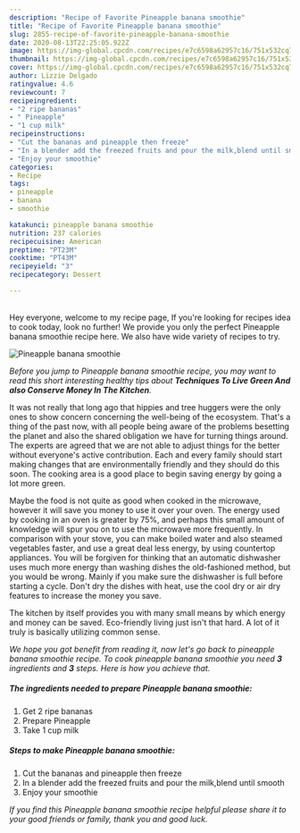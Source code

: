 ```yaml
---
description: "Recipe of Favorite Pineapple banana smoothie"
title: "Recipe of Favorite Pineapple banana smoothie"
slug: 2855-recipe-of-favorite-pineapple-banana-smoothie
date: 2020-08-13T22:25:05.922Z
image: https://img-global.cpcdn.com/recipes/e7c6598a62957c16/751x532cq70/pineapple-banana-smoothie-recipe-main-photo.jpg
thumbnail: https://img-global.cpcdn.com/recipes/e7c6598a62957c16/751x532cq70/pineapple-banana-smoothie-recipe-main-photo.jpg
cover: https://img-global.cpcdn.com/recipes/e7c6598a62957c16/751x532cq70/pineapple-banana-smoothie-recipe-main-photo.jpg
author: Lizzie Delgado
ratingvalue: 4.6
reviewcount: 7
recipeingredient:
- "2 ripe bananas"
- " Pineapple"
- "1 cup milk"
recipeinstructions:
- "Cut the bananas and pineapple then freeze"
- "In a blender add the freezed fruits and pour the milk,blend until smooth"
- "Enjoy your smoothie"
categories:
- Recipe
tags:
- pineapple
- banana
- smoothie

katakunci: pineapple banana smoothie 
nutrition: 237 calories
recipecuisine: American
preptime: "PT23M"
cooktime: "PT43M"
recipeyield: "3"
recipecategory: Dessert

---
```

<br>
Hey everyone, welcome to my recipe page, If you're looking for recipes idea to cook today, look no further! We provide you only the perfect Pineapple banana smoothie recipe here. We also have wide variety of recipes to try.
<br>


![Pineapple banana smoothie](https://img-global.cpcdn.com/recipes/e7c6598a62957c16/751x532cq70/pineapple-banana-smoothie-recipe-main-photo.jpg)

<i>Before you jump to Pineapple banana smoothie recipe, you may want to read this short interesting healthy tips about 
<strong>Techniques To Live Green And also Conserve Money In The Kitchen</strong>.</i>
</br>

It was not really that long ago that hippies and tree huggers were the only ones to show concern concerning the well-being of the ecosystem. That's a thing of the past now, with all people being aware of the problems besetting the planet and also the shared obligation we have for turning things around. The experts are agreed that we are not able to adjust things for the better without everyone's active contribution. Each and every family should start making changes that are environmentally friendly and they should do this soon. The cooking area is a good place to begin saving energy by going a lot more green.

Maybe the food is not quite as good when cooked in the microwave, however it will save you money to use it over your oven. The energy used by cooking in an oven is greater by 75%, and perhaps this small amount of knowledge will spur you on to use the microwave more frequently. In comparison with your stove, you can make boiled water and also steamed vegetables faster, and use a great deal less energy, by using countertop appliances. You will be forgiven for thinking that an automatic dishwasher uses much more energy than washing dishes the old-fashioned method, but you would be wrong. Mainly if you make sure the dishwasher is full before starting a cycle. Don't dry the dishes with heat, use the cool dry or air dry features to increase the money you save.

The kitchen by itself provides you with many small means by which energy and money can be saved. Eco-friendly living just isn't that hard. A lot of it truly is basically utilizing common sense.


<i>We hope you got benefit from reading it, now let's go back to pineapple banana smoothie recipe. To cook pineapple banana smoothie you need <strong>3</strong> ingredients and <strong>3</strong> steps. Here is how you achieve that.
</i>

##### The ingredients needed to prepare Pineapple banana smoothie:

1. Get 2 ripe bananas
1. Prepare  Pineapple
1. Take 1 cup milk


##### Steps to make Pineapple banana smoothie:

1. Cut the bananas and pineapple then freeze
1. In a blender add the freezed fruits and pour the milk,blend until smooth
1. Enjoy your smoothie


<i>If you find this Pineapple banana smoothie recipe helpful please share it to your good friends or family, thank you and good luck.</i>
